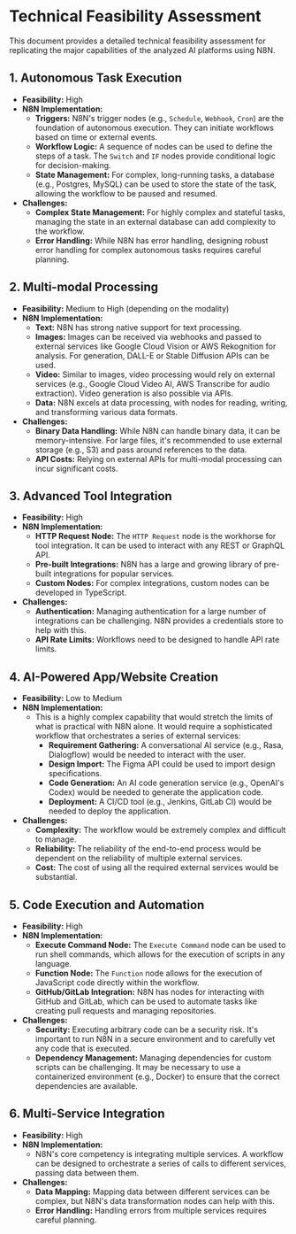 # Technical Feasibility Assessment

This document provides a detailed technical feasibility assessment for replicating the major capabilities of the analyzed AI platforms using N8N.

## 1. Autonomous Task Execution

- **Feasibility:** High
- **N8N Implementation:**
    - **Triggers:** N8N's trigger nodes (e.g., `Schedule`, `Webhook`, `Cron`) are the foundation of autonomous execution. They can initiate workflows based on time or external events.
    - **Workflow Logic:** A sequence of nodes can be used to define the steps of a task. The `Switch` and `IF` nodes provide conditional logic for decision-making.
    - **State Management:** For complex, long-running tasks, a database (e.g., Postgres, MySQL) can be used to store the state of the task, allowing the workflow to be paused and resumed.
- **Challenges:**
    - **Complex State Management:** For highly complex and stateful tasks, managing the state in an external database can add complexity to the workflow.
    - **Error Handling:** While N8N has error handling, designing robust error handling for complex autonomous tasks requires careful planning.

## 2. Multi-modal Processing

- **Feasibility:** Medium to High (depending on the modality)
- **N8N Implementation:**
    - **Text:** N8N has strong native support for text processing.
    - **Images:** Images can be received via webhooks and passed to external services like Google Cloud Vision or AWS Rekognition for analysis. For generation, DALL-E or Stable Diffusion APIs can be used.
    - **Video:** Similar to images, video processing would rely on external services (e.g., Google Cloud Video AI, AWS Transcribe for audio extraction). Video generation is also possible via APIs.
    - **Data:** N8N excels at data processing, with nodes for reading, writing, and transforming various data formats.
- **Challenges:**
    - **Binary Data Handling:** While N8N can handle binary data, it can be memory-intensive. For large files, it's recommended to use external storage (e.g., S3) and pass around references to the data.
    - **API Costs:** Relying on external APIs for multi-modal processing can incur significant costs.

## 3. Advanced Tool Integration

- **Feasibility:** High
- **N8N Implementation:**
    - **HTTP Request Node:** The `HTTP Request` node is the workhorse for tool integration. It can be used to interact with any REST or GraphQL API.
    - **Pre-built Integrations:** N8N has a large and growing library of pre-built integrations for popular services.
    - **Custom Nodes:** For complex integrations, custom nodes can be developed in TypeScript.
- **Challenges:**
    - **Authentication:** Managing authentication for a large number of integrations can be challenging. N8N provides a credentials store to help with this.
    - **API Rate Limits:** Workflows need to be designed to handle API rate limits.

## 4. AI-Powered App/Website Creation

- **Feasibility:** Low to Medium
- **N8N Implementation:**
    - This is a highly complex capability that would stretch the limits of what is practical with N8N alone. It would require a sophisticated workflow that orchestrates a series of external services:
        - **Requirement Gathering:** A conversational AI service (e.g., Rasa, Dialogflow) would be needed to interact with the user.
        - **Design Import:** The Figma API could be used to import design specifications.
        - **Code Generation:** An AI code generation service (e.g., OpenAI's Codex) would be needed to generate the application code.
        - **Deployment:** A CI/CD tool (e.g., Jenkins, GitLab CI) would be needed to deploy the application.
- **Challenges:**
    - **Complexity:** The workflow would be extremely complex and difficult to manage.
    - **Reliability:** The reliability of the end-to-end process would be dependent on the reliability of multiple external services.
    - **Cost:** The cost of using all the required external services would be substantial.

## 5. Code Execution and Automation

- **Feasibility:** High
- **N8N Implementation:**
    - **Execute Command Node:** The `Execute Command` node can be used to run shell commands, which allows for the execution of scripts in any language.
    - **Function Node:** The `Function` node allows for the execution of JavaScript code directly within the workflow.
    - **GitHub/GitLab Integration:** N8N has nodes for interacting with GitHub and GitLab, which can be used to automate tasks like creating pull requests and managing repositories.
- **Challenges:**
    - **Security:** Executing arbitrary code can be a security risk. It's important to run N8N in a secure environment and to carefully vet any code that is executed.
    - **Dependency Management:** Managing dependencies for custom scripts can be challenging. It may be necessary to use a containerized environment (e.g., Docker) to ensure that the correct dependencies are available.

## 6. Multi-Service Integration

- **Feasibility:** High
- **N8N Implementation:**
    - N8N's core competency is integrating multiple services. A workflow can be designed to orchestrate a series of calls to different services, passing data between them.
- **Challenges:**
    - **Data Mapping:** Mapping data between different services can be complex, but N8N's data transformation nodes can help with this.
    - **Error Handling:** Handling errors from multiple services requires careful planning.
